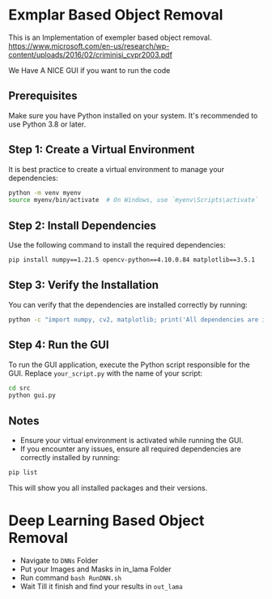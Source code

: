 # Exmplar Based Object Removal

This is an Implementation of exempler based object removal.
https://www.microsoft.com/en-us/research/wp-content/uploads/2016/02/criminisi_cvpr2003.pdf

We Have A NICE GUI if you want to run the code

## Prerequisites

Make sure you have Python installed on your system. It's recommended to use Python 3.8 or later.

## Step 1: Create a Virtual Environment

It is best practice to create a virtual environment to manage your dependencies:

```bash
python -m venv myenv
source myenv/bin/activate  # On Windows, use `myenv\Scripts\activate`
```

## Step 2: Install Dependencies

Use the following command to install the required dependencies:

```bash
pip install numpy==1.21.5 opencv-python==4.10.0.84 matplotlib==3.5.1
```

## Step 3: Verify the Installation

You can verify that the dependencies are installed correctly by running:

```bash
python -c "import numpy, cv2, matplotlib; print('All dependencies are installed successfully!')"
```

## Step 4: Run the GUI

To run the GUI application, execute the Python script responsible for the GUI. Replace `your_script.py` with the name of your script:

```bash
cd src
python gui.py
```

## Notes

- Ensure your virtual environment is activated while running the GUI.
- If you encounter any issues, ensure all required dependencies are correctly installed by running:

```bash
pip list
```

This will show you all installed packages and their versions.



# Deep Learning Based Object Removal


- Navigate to `DNNs` Folder
- Put your Images and Masks in in_lama Folder
- Run command `bash RunDNN.sh`
- Wait Till it finish and find your results in `out_lama`



